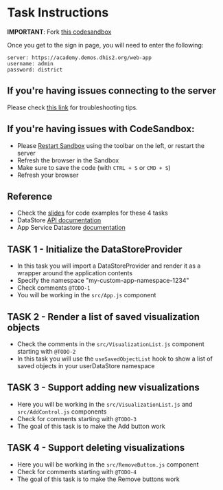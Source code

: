 # Task Instructions 

**IMPORTANT**: Fork [this codesandbox](https://githubbox.com/dhis2/academy-web-app-dev-2021/tree/main/workshop-2/02-generic-dhis2-apps/datastore)

Once you get to the sign in page, you will need to enter the following:

```
server: https://academy.demos.dhis2.org/web-app
username: admin
password: district
```

## If you're having issues connecting to the server

Please check [this link](https://github.com/dhis2/academy-web-app-dev-2021/blob/main/resources/DEBUG.md#if-youre-using-chrome) for troubleshooting tips. 

## If you're having issues with CodeSandbox: 

- Please [Restart Sandbox](https://github.com/dhis2/academy-web-app-dev-2021/blob/main/resources/CODESANDBOX.md) using the toolbar on the left, or restart the server 
- Refresh the browser in the Sandbox
- Make sure to save the code (with `CTRL + S` or `CMD + S`)
- Refresh your browser 

## Reference

- Check the [slides](https://drive.google.com/file/d/1LgLE2uEWeKGp8ik3aeV1gMbLvqqQSxxu/view?usp=sharing) for code examples for these 4 tasks
- DataStore [API documentation]()
- App Service Datastore [documentation](https://github.com/dhis2/app-service-datastore) 

## TASK 1 - Initialize the DataStoreProvider

- In this task you will import a DataStoreProvider and render it as a wrapper around the application contents
- Specify the namespace "my-custom-app-namespace-1234"
- Check comments `@TODO-1`
- You will be working in the `src/App.js` component 

## TASK 2 - Render a list of saved visualization objects 

- Check the comments in the `src/VisualizationList.js` component starting with `@TODO-2`
- In this task you will use the `useSavedObjectList` hook to show a list of saved objects in your userDataStore namespace

## TASK 3 - Support adding new visualizations

- Here you will be working in the `src/VisualizationList.js` and `src/AddControl.js` components 
- Check for comments starting with `@TODO-3`
- The goal of this task is to make the Add button work

## TASK 4 - Support deleting visualizations

- Here you will be working in the `src/RemoveButton.js` component
- Check for comments starting with `@TODO-4`
- The goal of this task is to make the Remove buttons work




